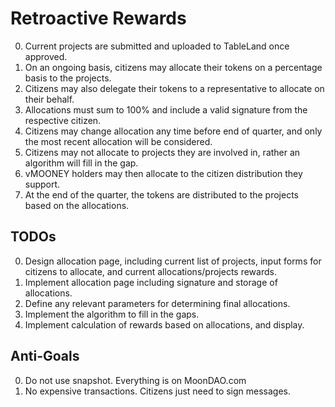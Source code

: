 # Retroactive Rewards

0. Current projects are submitted and uploaded to TableLand once approved.
0. On an ongoing basis, citizens may allocate their tokens on a percentage basis to the projects.
0. Citizens may also delegate their tokens to a representative to allocate on their behalf.
0. Allocations must sum to 100% and include a valid signature from the respective citizen.
0. Citizens may change allocation any time before end of quarter, and only the most recent allocation will be considered.
0. Citizens may not allocate to projects they are involved in, rather an algorithm will fill in the gap.
0. vMOONEY holders may then allocate to the citizen distribution they support.
0. At the end of the quarter, the tokens are distributed to the projects based on the allocations.


## TODOs

0. Design allocation page, including current list of projects, input forms for citizens to allocate, and current allocations/projects rewards.
0. Implement allocation page including signature and storage of allocations.
0. Define any relevant parameters for determining final allocations.
0. Implement the algorithm to fill in the gaps.
0. Implement calculation of rewards based on allocations, and display.

## Anti-Goals

0. Do not use snapshot. Everything is on MoonDAO.com
0. No expensive transactions. Citizens just need to sign messages.
